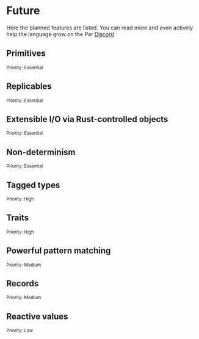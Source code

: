 # Future

Here the
planned features are listed. You can read more and even actively help the language grow on the Par [Discord](https://discord.gg/8KsypefW99)

## Primitives

<sup>Priority: Essential</sup>

## Replicables

<sup>Priority: Essential</sup>

## Extensible I/O via Rust-controlled objects

<sup>Priority: Essential</sup>

## Non-determinism

<sup>Priority: Essential</sup>

## Tagged types

<sup>Priority: High</sup>

## Traits

<sup>Priority: High</sup>

## Powerful pattern matching

<sup>Priority: Medium</sup>

## Records

<sup>Priority: Medium</sup>

## Reactive values

<sup>Priority: Low</sup>
